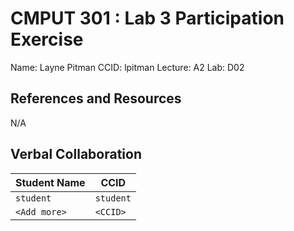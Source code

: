 # CMPUT 301 : Lab 3 Participation Exercise

Name: Layne Pitman
CCID: lpitman
Lecture: A2
Lab: D02

## References and Resources

N/A

## Verbal Collaboration

| Student Name | CCID      |
| ------------ | --------- |
| `student`    | `student` |
| `<Add more>` | `<CCID>`  |
